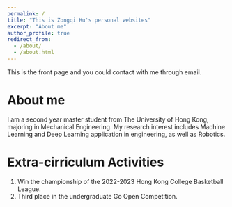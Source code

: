 ```yaml
---
permalink: /
title: "This is Zongqi Hu's personal websites"
excerpt: "About me"
author_profile: true
redirect_from: 
  - /about/
  - /about.html
---
```


This is the front page and you could contact with me through email.

About me
======
I am a second year master student from The University of Hong Kong, majoring in Mechanical Engineering. My research interest includes Machine Learning and Deep Learning application in engineering, as well as Robotics.


Extra-cirriculum Activities
======
1. Win the championship of the 2022-2023 Hong Kong College Basketball League. 
1. Third place in the undergraduate Go Open Competition. 
